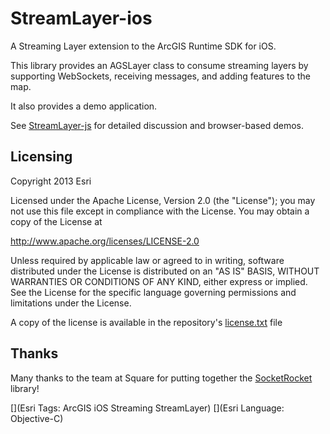 StreamLayer-ios
===============

A Streaming Layer extension to the ArcGIS Runtime SDK for iOS.

This library provides an AGSLayer class to consume streaming layers by supporting WebSockets, receiving messages, and adding features to the map.

It also provides a demo application.

See [StreamLayer-js](https://github.com/ArcGIS/StreamLayer-js) for detailed discussion and browser-based demos.


## Licensing
Copyright 2013 Esri

Licensed under the Apache License, Version 2.0 (the "License");
you may not use this file except in compliance with the License.
You may obtain a copy of the License at

   http://www.apache.org/licenses/LICENSE-2.0

Unless required by applicable law or agreed to in writing, software
distributed under the License is distributed on an "AS IS" BASIS,
WITHOUT WARRANTIES OR CONDITIONS OF ANY KIND, either express or implied.
See the License for the specific language governing permissions and
limitations under the License.

A copy of the license is available in the repository's [license.txt](./license.txt) file

## Thanks
Many thanks to the team at Square for putting together the [SocketRocket](https://github.com/square/SocketRocket) library!

[](Esri Tags: ArcGIS iOS Streaming StreamLayer)
[](Esri Language: Objective-C)

